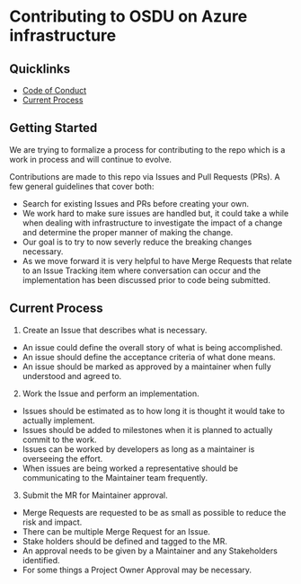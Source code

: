 # Contributing to OSDU on Azure infrastructure

## Quicklinks

* [Code of Conduct](CODE_OF_CONDUCT.md)
* [Current Process](#current-process)


## Getting Started

We are trying to formalize a process for contributing to the repo which is a work in process and will continue to evolve.

Contributions are made to this repo via Issues and Pull Requests (PRs). A few general guidelines that cover both:


- Search for existing Issues and PRs before creating your own.
- We work hard to make sure issues are handled but, it could take a while when dealing with infrastructure to investigate the impact of a change and determine the proper manner of making the change.
- Our goal is to try to now severly reduce the breaking changes necessary.
- As we move forward it is very helpful to have Merge Requests that relate to an Issue Tracking item where conversation can occur and the implementation has been discussed prior to code being submitted.

## Current Process

1. Create an Issue that describes what is necessary.

  - An issue could define the overall story of what is being accomplished.
  - An issue should define the acceptance criteria of what done means.
  - An issue should be marked as approved by a maintainer when fully understood and agreed to.

2. Work the Issue and perform an implementation.

  - Issues should be estimated as to how long it is thought it would take to actually implement.
  - Issues should be added to milestones when it is planned to actually commit to the work.
  - Issues can be worked by developers as long as a maintainer is overseeing the effort.
  - When issues are being worked a representative should be communicating to the Maintainer team frequently.

3. Submit the MR for Maintainer approval.

  - Merge Requests are requested to be as small as possible to reduce the risk and impact.
  - There can be multiple Merge Request for an Issue.
  - Stake holders should be defined and tagged to the MR.
  - An approval needs to be given by a Maintainer and any Stakeholders identified.
  - For some things a Project Owner Approval may be necessary.
